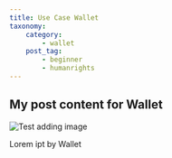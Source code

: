 ```yaml
---
title: Use Case Wallet
taxonomy:
    category:
        - wallet
    post_tag:
        - beginner
        - humanrights
---
```


## My post content for Wallet

![Test adding image](https://jtest.fulgur.ventures/wp-content/uploads/2022/02/test-add-image-node.png)

Lorem ipt by Wallet